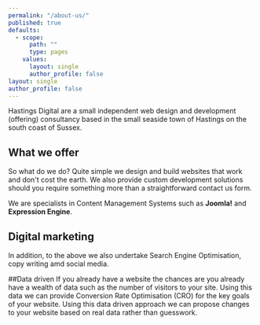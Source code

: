 ```yaml
---
permalink: "/about-us/"
published: true
defaults: 
  - scope: 
      path: ""
      type: pages
    values: 
      layout: single
      author_profile: false
layout: single
author_profile: false
---
```

Hastings Digital are a small independent web design and development (offering) consultancy based in the small seaside town of Hastings on the south coast of Sussex.

## What we offer
So what do we do?  Quite simple we design and build websites that work and don't cost the earth. We also provide custom development solutions should you require something more than a straightforward contact us form. 


We are specialists in Content Management Systems such as **Joomla!** and **Expression Engine**. 

## Digital marketing
In addition, to the above we also undertake Search Engine Optimisation, copy writing amd social media.

##Data driven
If you already have a website the chances are you already have a wealth of data such as the number of visitors to your site. Using this data we can provide Conversion Rate Optimisation (CRO) for the key goals of your website. Using this data driven approach we can propose changes to your website based on real data rather than guesswork. 
